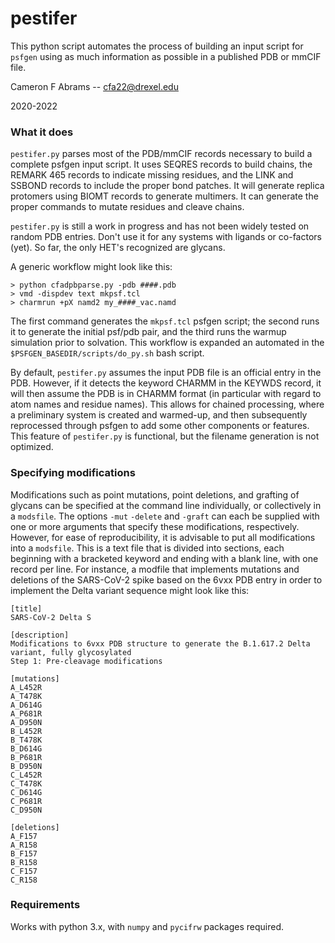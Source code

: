 # pestifer

This python script automates the process of building an input script for `psfgen` using as much information as possible in a published PDB or mmCIF file.  

Cameron F Abrams -- cfa22@drexel.edu

2020-2022


### What it does

`pestifer.py` parses most of the PDB/mmCIF records necessary to build a complete psfgen input script.  It uses SEQRES records to build chains, the REMARK 465 records to indicate missing residues, and the LINK and SSBOND records to include the proper bond patches.  It will generate replica protomers using BIOMT records to generate multimers.  It can generate the proper commands to mutate residues and cleave chains.

`pestifer.py` is still a work in progress and has not been widely tested on random PDB entries.  Don't use it for any systems with ligands or co-factors (yet).  So far, the only HET's recognized are glycans.

A generic workflow might look like this:

```
> python cfadpbparse.py -pdb ####.pdb
> vmd -dispdev text mkpsf.tcl
> charmrun +pX namd2 my_####_vac.namd
```

The first command generates the `mkpsf.tcl` psfgen script; the second runs it to generate the initial psf/pdb pair, and the third runs the warmup simulation prior to solvation.
This workflow is expanded an automated in the `$PSFGEN_BASEDIR/scripts/do_py.sh` bash script.

By default, `pestifer.py` assumes the input PDB file is an official entry in the PDB.  However, if it detects the keyword CHARMM in the KEYWDS record, it will then assume the PDB is in CHARMM format (in particular with regard to atom names and residue names).  This allows for chained processing, where a preliminary system is created and warmed-up, and then subsequently reprocessed through psfgen to add some other components or features.  This feature of `pestifer.py` is functional, but the filename generation is not optimized.

### Specifying modifications

Modifications such as point mutations, point deletions, and grafting of glycans can be specified at the command line individually, or collectively in a `modsfile`.  The options `-mut` `-delete` and `-graft` can each be supplied with one or more arguments that specify these modifications, respectively.  However, for ease of reproducibility, it is advisable to put all modifications into a `modsfile`.  This is a text file that is divided into sections, each beginning with a bracketed keyword and ending with a blank line, with one record per line.  For instance, a modfile that implements mutations and deletions of the SARS-CoV-2 spike based on the 6vxx PDB entry in order to implement the Delta variant sequence might look like this:

```
[title]
SARS-CoV-2 Delta S

[description]
Modifications to 6vxx PDB structure to generate the B.1.617.2 Delta variant, fully glycosylated
Step 1: Pre-cleavage modifications

[mutations]
A_L452R
A_T478K
A_D614G
A_P681R
A_D950N
B_L452R
B_T478K
B_D614G
B_P681R
B_D950N
C_L452R
C_T478K
C_D614G
C_P681R
C_D950N

[deletions]
A_F157
A_R158
B_F157
B_R158
C_F157
C_R158
```

### Requirements

Works with python 3.x, with `numpy` and `pycifrw` packages required.
